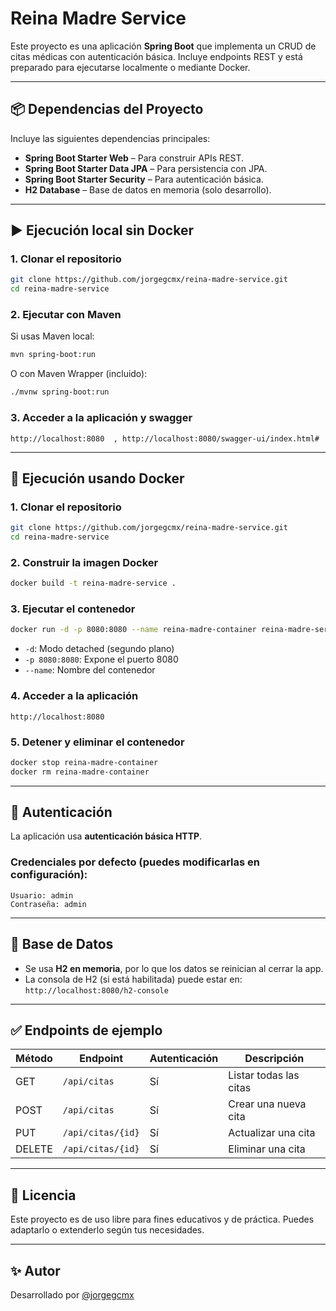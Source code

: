
# Reina Madre Service

Este proyecto es una aplicación **Spring Boot** que implementa un CRUD de citas médicas con autenticación básica. Incluye endpoints REST y está preparado para ejecutarse localmente o mediante Docker.

---

## 📦 Dependencias del Proyecto

Incluye las siguientes dependencias principales:

- **Spring Boot Starter Web** – Para construir APIs REST.
- **Spring Boot Starter Data JPA** – Para persistencia con JPA.
- **Spring Boot Starter Security** – Para autenticación básica.
- **H2 Database** – Base de datos en memoria (solo desarrollo).

---

## ▶️ Ejecución local sin Docker

### 1. Clonar el repositorio

```bash
git clone https://github.com/jorgegcmx/reina-madre-service.git
cd reina-madre-service
```

### 2. Ejecutar con Maven

Si usas Maven local:

```bash
mvn spring-boot:run
```

O con Maven Wrapper (incluido):

```bash
./mvnw spring-boot:run
```

### 3. Acceder a la aplicación y swagger

```text
http://localhost:8080  , http://localhost:8080/swagger-ui/index.html#
```

---

## 🐳 Ejecución usando Docker

### 1. Clonar el repositorio

```bash
git clone https://github.com/jorgegcmx/reina-madre-service.git
cd reina-madre-service
```

### 2. Construir la imagen Docker

```bash
docker build -t reina-madre-service .
```

### 3. Ejecutar el contenedor

```bash
docker run -d -p 8080:8080 --name reina-madre-container reina-madre-service
```

- `-d`: Modo detached (segundo plano)
- `-p 8080:8080`: Expone el puerto 8080
- `--name`: Nombre del contenedor

### 4. Acceder a la aplicación

```text
http://localhost:8080
```

### 5. Detener y eliminar el contenedor

```bash
docker stop reina-madre-container
docker rm reina-madre-container
```

---

## 🔐 Autenticación

La aplicación usa **autenticación básica HTTP**.

### Credenciales por defecto (puedes modificarlas en configuración):

```
Usuario: admin
Contraseña: admin
```

---

## 🧪 Base de Datos

- Se usa **H2 en memoria**, por lo que los datos se reinician al cerrar la app.
- La consola de H2 (si está habilitada) puede estar en:
  ```http://localhost:8080/h2-console```
  
---

## ✅ Endpoints de ejemplo

| Método | Endpoint         | Autenticación | Descripción            |
|--------|------------------|----------------|------------------------|
| GET    | `/api/citas`     | Sí             | Listar todas las citas |
| POST   | `/api/citas`     | Sí             | Crear una nueva cita   |
| PUT    | `/api/citas/{id}`| Sí             | Actualizar una cita    |
| DELETE | `/api/citas/{id}`| Sí             | Eliminar una cita      |

---

## 📄 Licencia

Este proyecto es de uso libre para fines educativos y de práctica. Puedes adaptarlo o extenderlo según tus necesidades.

---

## ✨ Autor

Desarrollado por [@jorgegcmx](https://github.com/jorgegcmx)
